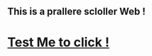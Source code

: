 ## This is a prallere scloller Web !

# [Test Me to click !](https://dharmveer47.github.io/Parrell-Scrolling/)
